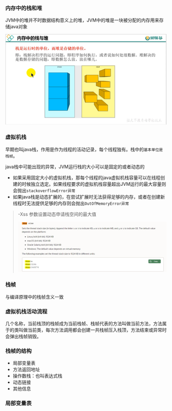 ### 内存中的栈和堆

JVM中的堆并不时数据结构意义上的堆，JVM中的堆是一块被分配的内存用来存储java对象

![image-20211130101556524](image/image-20211130101556524.png)





### 虚拟机栈

早期也叫java栈，作用是作为线程的活动记录，每个线程独有。栈中的`基本单位是栈帧`。



java栈中可能出现的异常，JVM运行栈的大小可以是固定的或者动态的

- 如果采用固定大小的虚拟机栈，那每个线程的java虚拟机栈容量可以在线程创建的时候独立选定。如果线程要求的虚拟机栈容量超出JVM运行的最大容量则会抛出`stackoverflowError异常`
- 如果java栈是动态扩展的，在尝试扩展时无法获得足够的内存，或者在创建新线程时无法提供足够的内存则会抛出`OutOfMemoryError异常`

> -Xss 参数设置动态申请栈空间的最大值
>
> ![image-20211130105855101](image/image-20211130105855101.png)



### 栈帧

与编译原理中的栈帧含义一致





### 虚拟机栈活动流程

几个名称，当前栈顶的栈帧成为当前栈帧、栈帧代表的方法叫做当前方法，方法属于的类叫做当前类，每次方法调用都会创建一共栈帧压入栈顶，方法结束或异常时会弹出栈帧销毁。



### 栈帧的结构

- 局部变量表
- 方法返回地址
- 操作数栈：也叫表达式栈
- 动态链接
- 其他信息



### 局部变量表

